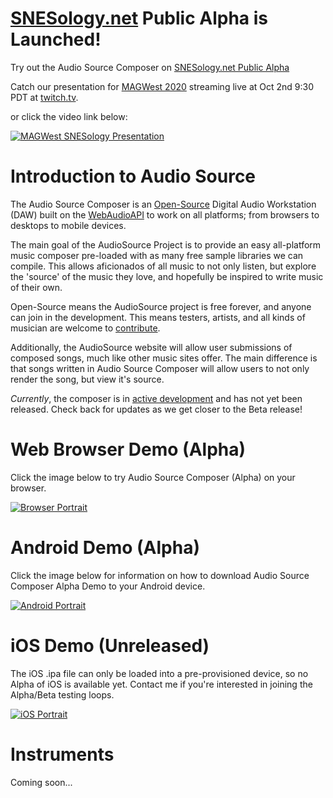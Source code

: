 # [SNESology.net](https://snesology.net) Public Alpha is Launched!

Try out the Audio Source Composer on [SNESology.net Public Alpha](https://snesology.net)

Catch our presentation for 
[MAGWest 2020](https://www.magwest.org/news/2020/9/25/schedule-is-live)
streaming live at Oct 2nd 9:30 PDT
at [twitch.tv](https://www.twitch.tv/MAGFest).

or click the video link below:

[![MAGWest SNESology Presentation](https://img.youtube.com/vi/8BGDdypgcwI/0.jpg)](https://www.youtube.com/watch?v=8BGDdypgcwI "MAGWest SNESology Presentation")



# Introduction to Audio Source
The Audio Source Composer is an [Open-Source](https://github.com/clevertree/audio-source-composer)
Digital Audio Workstation (DAW) built on the
[WebAudioAPI](https://developer.mozilla.org/en-US/docs/Web/API/Web_Audio_API)
to work on all platforms; from browsers to desktops to mobile devices.


The main goal of the AudioSource Project is to provide an easy all-platform music composer pre-loaded with as many free sample libraries we can compile.
This allows aficionados of all music to not only listen, but explore the 'source' of the music they love, and hopefully be inspired to write music of their own.

Open-Source means the AudioSource project is free forever, and anyone can join in the development.
This means testers, artists, and all kinds of musician are welcome to 
[contribute](https://github.com/clevertree/audio-source-composer/issues/4).

Additionally, the AudioSource website will allow user submissions of composed songs, much like other music sites offer.
The main difference is that songs written in Audio Source Composer will allow users to not only render the song, but view it's source.

*Currently*, the composer is in
[active development](https://github.com/clevertree/audio-source-composer)
and has not yet been released.
Check back for updates as we get closer to the Beta release!





# Web Browser Demo (Alpha)
Click the image below to try Audio Source Composer (Alpha) on your browser.

[![Browser Portrait](https://files.audiosource.io/releases/browser/screenshots/browser-portrait1.png)](/demo "Demo")






# Android Demo (Alpha)
Click the image below for information on how to download Audio Source Composer Alpha Demo to your Android device.

[![Android Portrait](https://files.audiosource.io/releases/android/screenshots/android-portrait1.png)](/downloads "Downloads")






# iOS Demo (Unreleased)
The iOS .ipa file can only be loaded into a pre-provisioned device, so no Alpha of iOS is available yet.
Contact me if you're interested in joining the Alpha/Beta testing loops.

[![iOS Portrait](https://files.audiosource.io/releases/ios/screenshots/ios-portrait1.png)](/downloads "Downloads")


# Instruments
Coming soon...
